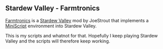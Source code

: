 Stardew Valley - Farmtronics
----------------------------

[Farmtronics](https://github.com/JoeStrout/Farmtronics) is a [Stardew Valley](https://www.stardewvalley.net/) mod by JoeStrout that implements a [MiniScript](https://miniscript.org/) environment into Stardew Valley.

This is my scripts and whatnot for that. Hopefully I keep playing Stardew Valley and the scripts will therefore keep working.